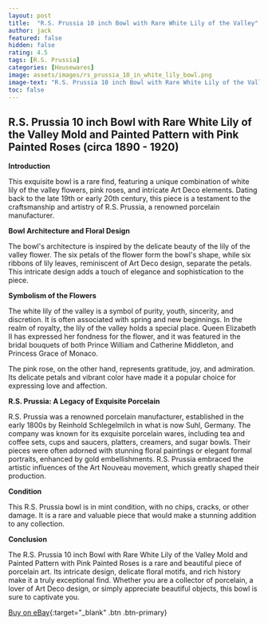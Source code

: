```yaml
---
layout: post
title:  "R.S. Prussia 10 inch Bowl with Rare White Lily of the Valley"
author: jack
featured: false
hidden: false
rating: 4.5
tags: [R.S. Prussia]
categories: [Housewares]
image: assets/images/rs_prussia_10_in_white_lily_bowl.png
image-text: "R.S. Prussia 10 inch Bowl with Rare White Lily of the Valley"
toc: false
---
```


## R.S. Prussia 10 inch Bowl with Rare White Lily of the Valley Mold and Painted Pattern with Pink Painted Roses (circa 1890 - 1920)

__Introduction__

This exquisite bowl is a rare find, featuring a unique combination of white lily of the valley flowers, pink roses, and intricate Art Deco elements. Dating back to the late 19th or early 20th century, this piece is a testament to the craftsmanship and artistry of R.S. Prussia, a renowned porcelain manufacturer.

__Bowl Architecture and Floral Design__

The bowl's architecture is inspired by the delicate beauty of the lily of the valley flower. The six petals of the flower form the bowl's shape, while six ribbons of lily leaves, reminiscent of Art Deco design, separate the petals. This intricate design adds a touch of elegance and sophistication to the piece.

__Symbolism of the Flowers__

The white lily of the valley is a symbol of purity, youth, sincerity, and discretion. It is often associated with spring and new beginnings. In the realm of royalty, the lily of the valley holds a special place. Queen Elizabeth II has expressed her fondness for the flower, and it was featured in the bridal bouquets of both Prince William and Catherine Middleton, and Princess Grace of Monaco.

The pink rose, on the other hand, represents gratitude, joy, and admiration. Its delicate petals and vibrant color have made it a popular choice for expressing love and affection.

__R.S. Prussia: A Legacy of Exquisite Porcelain__

R.S. Prussia was a renowned porcelain manufacturer, established in the early 1800s by Reinhold Schlegelmilch in what is now Suhl, Germany. The company was known for its exquisite porcelain wares, including tea and coffee sets, cups and saucers, platters, creamers, and sugar bowls. Their pieces were often adorned with stunning floral paintings or elegant formal portraits, enhanced by gold embellishments. R.S. Prussia embraced the artistic influences of the Art Nouveau movement, which greatly shaped their production.

__Condition__

This R.S. Prussia bowl is in mint condition, with no chips, cracks, or other damage. It is a rare and valuable piece that would make a stunning addition to any collection.

__Conclusion__

The R.S. Prussia 10 inch Bowl with Rare White Lily of the Valley Mold and Painted Pattern with Pink Painted Roses is a rare and beautiful piece of porcelain art. Its intricate design, delicate floral motifs, and rich history make it a truly exceptional find. Whether you are a collector of porcelain, a lover of Art Deco design, or simply appreciate beautiful objects, this bowl is sure to captivate you.

[Buy on eBay](https://ebay.us/nPE1tc){:target="_blank" .btn .btn-primary}
